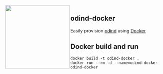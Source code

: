 <img align="left" width="200" height="200" src="https://odinblockchain.org/wp-content/uploads/2018/07/800px-black-circle-logo-with-text.png">

## odind-docker

Easily provision [odind](https://odinblockchain.org/) using [Docker](https://www.docker.com/)

## Docker build and run
```
docker build -t odind-docker .
docker run --rm -d --name=odind-docker odind-docker
```
